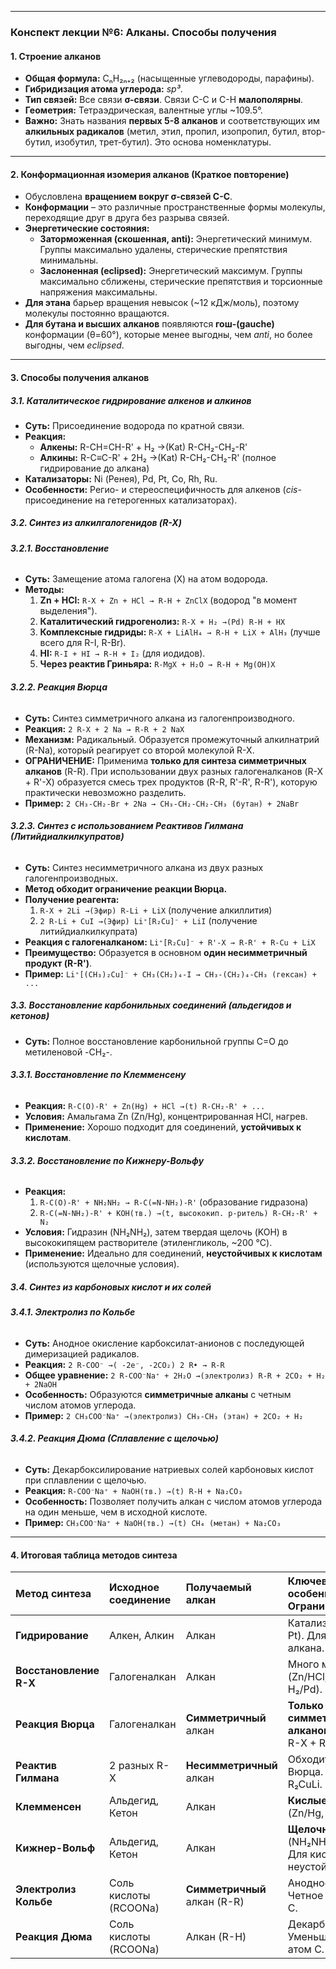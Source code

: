 
---

### **Конспект лекции №6: Алканы. Способы получения**

#### **1. Строение алканов**

*   **Общая формула:** CₙH₂ₙ₊₂ (насыщенные углеводороды, парафины).
*   **Гибридизация атома углерода:** *sp³*.
*   **Тип связей:** Все связи **σ-связи**. Связи C-C и C-H **малополярны**.
*   **Геометрия:** Тетраэдрическая, валентные углы ~109.5°.
*   **Важно:** Знать названия **первых 5-8 алканов** и соответствующих им **алкильных радикалов** (метил, этил, пропил, изопропил, бутил, втор-бутил, изобутил, трет-бутил). Это основа номенклатуры.

---

#### **2. Конформационная изомерия алканов (Краткое повторение)**

*   Обусловлена **вращением вокруг σ-связей C-C**.
*   **Конформации** – это различные пространственные формы молекулы, переходящие друг в друга без разрыва связей.
*   **Энергетические состояния:**
    *   **Заторможенная (скошенная, anti):** Энергетический минимум. Группы максимально удалены, стерические препятствия минимальны.
    *   **Заслоненная (eclipsed):** Энергетический максимум. Группы максимально сближены, стерические препятствия и торсионные напряжения максимальны.
*   **Для этана** барьер вращения невысок (~12 кДж/моль), поэтому молекулы постоянно вращаются.
*   **Для бутана и высших алканов** появляются **гош-(gauche)** конформации (θ=60°), которые менее выгодны, чем *anti*, но более выгодны, чем *eclipsed*.

---

#### **3. Способы получения алканов**

##### **3.1. Каталитическое гидрирование алкенов и алкинов**

*   **Суть:** Присоединение водорода по кратной связи.
*   **Реакция:**
    *   **Алкены:** R-CH=CH-R' + H₂ →(Kat) R-CH₂-CH₂-R'
    *   **Алкины:** R-C≡C-R' + 2H₂ →(Kat) R-CH₂-CH₂-R' (полное гидрирование до алкана)
*   **Катализаторы:** Ni (Ренея), Pd, Pt, Co, Rh, Ru.
*   **Особенности:** Регио- и стереоспецифичность для алкенов (*cis*-присоединение на гетерогенных катализаторах).

##### **3.2. Синтез из алкилгалогенидов (R-X)**

###### **3.2.1. Восстановление**

*   **Суть:** Замещение атома галогена (X) на атом водорода.
*   **Методы:**
    1.  **Zn + HCl:** `R-X + Zn + HCl → R-H + ZnClX` (водород "в момент выделения").
    2.  **Каталитический гидрогенолиз:** `R-X + H₂ →(Pd) R-H + HX`
    3.  **Комплексные гидриды:** `R-X + LiAlH₄ → R-H + LiX + AlH₃` (лучше всего для R-I, R-Br).
    4.  **HI:** `R-I + HI → R-H + I₂` (для иодидов).
    5.  **Через реактив Гриньяра:** `R-MgX + H₂O → R-H + Mg(OH)X`

###### **3.2.2. Реакция Вюрца**

*   **Суть:** Синтез симметричного алкана из галогенпроизводного.
*   **Реакция:** `2 R-X + 2 Na → R-R + 2 NaX`
*   **Механизм:** Радикальный. Образуется промежуточный алкилнатрий (R-Na), который реагирует со второй молекулой R-X.
*   **ОГРАНИЧЕНИЕ:** Применима **только для синтеза симметричных алканов** (R-R). При использовании двух разных галогеналканов (R-X + R'-X) образуется смесь трех продуктов (R-R, R'-R', R-R'), которую практически невозможно разделить.
*   **Пример:** `2 CH₃-CH₂-Br + 2Na → CH₃-CH₂-CH₂-CH₃ (бутан) + 2NaBr`

###### **3.2.3. Синтез с использованием Реактивов Гилмана (Литийдиалкилкупратов)**

*   **Суть:** Синтез несимметричного алкана из двух разных галогенпроизводных.
*   **Метод обходит ограничение реакции Вюрца.**
*   **Получение реагента:**
    1.  `R-X + 2Li →(Эфир) R-Li + LiX` (получение алкиллития)
    2.  `2 R-Li + CuI →(Эфир) Li⁺[R₂Cu]⁻ + LiI` (получение литийдиалкилкупрата)
*   **Реакция с галогеналканом:** `Li⁺[R₂Cu]⁻ + R'-X → R-R' + R-Cu + LiX`
*   **Преимущество:** Образуется в основном **один несимметричный продукт (R-R')**.
*   **Пример:** `Li⁺[(CH₃)₂Cu]⁻ + CH₃(CH₂)₄-I → CH₃-(CH₂)₄-CH₃ (гексан) + ...`

##### **3.3. Восстановление карбонильных соединений (альдегидов и кетонов)**

*   **Суть:** Полное восстановление карбонильной группы C=O до метиленовой -CH₂-.

###### **3.3.1. Восстановление по Клемменсену**

*   **Реакция:** `R-C(O)-R' + Zn(Hg) + HCl →(t) R-CH₂-R' + ...`
*   **Условия:** Амальгама Zn (Zn/Hg), концентрированная HCl, нагрев.
*   **Применение:** Хорошо подходит для соединений, **устойчивых к кислотам**.

###### **3.3.2. Восстановление по Кижнеру-Вольфу**

*   **Реакция:**
    1.  `R-C(O)-R' + NH₂NH₂ → R-C(=N-NH₂)-R'` (образование гидразона)
    2.  `R-C(=N-NH₂)-R' + KOH(тв.) →(t, высококип. р-ритель) R-CH₂-R' + N₂`
*   **Условия:** Гидразин (NH₂NH₂), затем твердая щелочь (KOH) в высококипящем растворителе (этиленгликоль, ~200 °C).
*   **Применение:** Идеально для соединений, **неустойчивых к кислотам** (используются щелочные условия).

##### **3.4. Синтез из карбоновых кислот и их солей**

###### **3.4.1. Электролиз по Кольбе**

*   **Суть:** Анодное окисление карбоксилат-анионов с последующей димеризацией радикалов.
*   **Реакция:** `2 R-COO⁻ →( -2e⁻, -2CO₂) 2 R• → R-R`
*   **Общее уравнение:** `2 R-COO⁻Na⁺ + 2H₂O →(электролиз) R-R + 2CO₂ + H₂ + 2NaOH`
*   **Особенность:** Образуются **симметричные алканы** с четным числом атомов углерода.
*   **Пример:** `2 CH₃COO⁻Na⁺ →(электролиз) CH₃-CH₃ (этан) + 2CO₂ + H₂`

###### **3.4.2. Реакция Дюма (Сплавление с щелочью)**

*   **Суть:** Декарбоксилирование натриевых солей карбоновых кислот при сплавлении с щелочью.
*   **Реакция:** `R-COO⁻Na⁺ + NaOH(тв.) →(t) R-H + Na₂CO₃`
*   **Особенность:** Позволяет получить алкан с числом атомов углерода на один меньше, чем в исходной кислоте.
*   **Пример:** `CH₃COO⁻Na⁺ + NaOH(тв.) →(t) CH₄ (метан) + Na₂CO₃`

---

#### **4. Итоговая таблица методов синтеза**

| **Метод синтеза**      | **Исходное соединение** | **Получаемый алкан**         | **Ключевые особенности / Ограничения**                               |
| :--------------------- | :---------------------- | :----------------------------| :------------------------------------------------------------------- |
| **Гидрирование**       | Алкен, Алкин            | Алкан                        | Катализаторы (Ni, Pd, Pt). Для алкинов - до алкана.                  |
| **Восстановление R-X** | Галогеналкан            | Алкан                        | Много методов (Zn/HCl, LiAlH₄, HI, H₂/Pd).                           |
| **Реакция Вюрца**      | Галогеналкан            | **Симметричный** алкан       | **Только для симметричных алканов!** Смесь для R-X + R'-X.           |
| **Реактив Гилмана**    | 2 разных R-X            | **Несимметричный** алкан     | Обходит ограничение Вюрца. Синтез через R₂CuLi.                      |
| **Клемменсен**         | Альдегид, Кетон         | Алкан                        | **Кислые условия** (Zn/Hg, HCl).                                     |
| **Кижнер-Вольф**       | Альдегид, Кетон         | Алкан                        | **Щелочные условия** (NH₂NH₂, затем KOH). Для кислотно-неустойчивых. |
| **Электролиз Кольбе**  | Соль кислоты (RCOONa)   | **Симметричный** алкан (R-R) | Анодное окисление. Четное число атомов C.                            |
| **Реакция Дюма**       | Соль кислоты (RCOONa)   | Алкан (R-H)                  | Декарбоксилирование. Уменьшение цепи на 1 атом C.                    |

